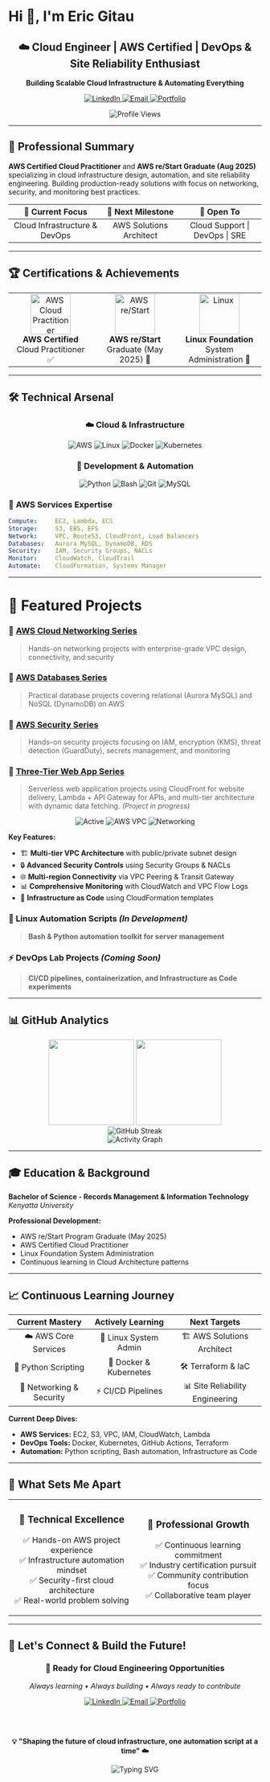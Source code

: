 # Hi 👋, I'm Eric Gitau

<div align="center">
  <h2>☁️ Cloud Engineer | AWS Certified | DevOps & Site Reliability Enthusiast</h2>
  <p><strong>Building Scalable Cloud Infrastructure & Automating Everything</strong></p>
  
  <p align="center">
    <a href="https://www.linkedin.com/in/eric-gitau-234706240" target="_blank">
      <img src="https://img.shields.io/badge/LinkedIn-0077B5?style=for-the-badge&logo=linkedin&logoColor=white" alt="LinkedIn"/>
    </a>
    <a href="mailto:gitaueric09@gmail.com">
      <img src="https://img.shields.io/badge/Email-D14836?style=for-the-badge&logo=gmail&logoColor=white" alt="Email"/>
    </a>
    <a href="https://learn.nextwork.org/inspired_purple_vibrant_plum/portfolio" target="_blank">
      <img src="https://img.shields.io/badge/Portfolio-FF6B6B?style=for-the-badge&logo=About.me&logoColor=white" alt="Portfolio"/>
    </a>
  </p>

  <img src="https://komarev.com/ghpvc/?username=eric-gitau01&color=blueviolet&style=for-the-badge" alt="Profile Views" />
</div>

---

## 🎯 Professional Summary

**AWS Certified Cloud Practitioner** and **AWS re/Start Graduate (Aug 2025)** specializing in cloud infrastructure design, automation, and site reliability engineering. Building production-ready solutions with focus on networking, security, and monitoring best practices.

<div align="center">

| 🎯 **Current Focus** | 🚀 **Next Milestone** | 💼 **Open To** |
|:---:|:---:|:---:|
| Cloud Infrastructure & DevOps | AWS Solutions Architect | Cloud Support \| DevOps \| SRE |

</div>

---

## 🏆 Certifications & Achievements

<div align="center">
  <table>
    <tr>
      <td align="center" width="33%">
        <img src="https://images.credly.com/size/150x150/images/00634f82-b07f-4bbd-a6bb-53de397fc3a6/image.png" width="80" alt="AWS Cloud Practitioner"/>
        <br><strong>AWS Certified</strong><br>Cloud Practitioner ✅
      </td>
      <td align="center" width="33%">
        <img src="https://d1.awsstatic.com/training-and-certification/restart/aws-restart-logo.4eab6b3e8e4074a6b3c8b3ea51a5a3e3ee1b3e2d.png" width="80" alt="AWS re/Start"/>
        <br><strong>AWS re/Start</strong><br>Graduate (May 2025) 🚀
      </td>
      <td align="center" width="33%">
        <img src="https://upload.wikimedia.org/wikipedia/commons/3/35/Tux.svg" width="80" alt="Linux"/>
        <br><strong>Linux Foundation</strong><br>System Administration 🔧
      </td>
    </tr>
  </table>
</div>

---

## 🛠️ Technical Arsenal

<div align="center">

### ☁️ **Cloud & Infrastructure**
![AWS](https://img.shields.io/badge/AWS-FF9900?style=for-the-badge&logo=amazon-aws&logoColor=white)
![Linux](https://img.shields.io/badge/Linux-FCC624?style=for-the-badge&logo=linux&logoColor=black)
![Docker](https://img.shields.io/badge/Docker-2496ED?style=for-the-badge&logo=docker&logoColor=white)
![Kubernetes](https://img.shields.io/badge/Kubernetes-326CE5?style=for-the-badge&logo=kubernetes&logoColor=white)

### 🔧 **Development & Automation**
![Python](https://img.shields.io/badge/Python-3776AB?style=for-the-badge&logo=python&logoColor=white)
![Bash](https://img.shields.io/badge/Bash-4EAA25?style=for-the-badge&logo=gnu-bash&logoColor=white)
![Git](https://img.shields.io/badge/Git-F05032?style=for-the-badge&logo=git&logoColor=white)
![MySQL](https://img.shields.io/badge/MySQL-4479A1?style=for-the-badge&logo=mysql&logoColor=white)

</div>

### 🎯 **AWS Services Expertise**
```yaml
Compute:     EC2, Lambda, ECS  
Storage:     S3, EBS, EFS  
Network:     VPC, Route53, CloudFront, Load Balancers  
Databases:   Aurora MySQL, DynamoDB, RDS  
Security:    IAM, Security Groups, NACLs  
Monitor:     CloudWatch, CloudTrail  
Automate:    CloudFormation, Systems Manager 
```

---
# 🌟 Featured Projects  

### 🎯 [AWS Cloud Networking Series](https://github.com/Eric-Gitau01/AWS_Networking_Series)  
> Hands-on networking projects with enterprise-grade VPC design, connectivity, and security  

### 🎯 [AWS Databases Series](https://github.com/Eric-Gitau01/Aws-databases-series)  
> Practical database projects covering relational (Aurora MySQL) and NoSQL (DynamoDB) on AWS  

### 🎯 [AWS Security Series](https://github.com/Eric-Gitau01/AWS-Security-Series.git)
> Hands-on security projects focusing on IAM, encryption (KMS), threat detection (GuardDuty), secrets management, and monitoring

###  🎯 [Three-Tier Web App Series](https://github.com/Eric-Gitau01/Aws-three-tier-webapp.git)  
> Serverless web application projects using CloudFront for website delivery, Lambda + API Gateway for APIs, and multi-tier architecture with dynamic data fetching. *(Project in progress)*


<div align="center">
  <img src="https://img.shields.io/badge/Status-Active-brightgreen?style=flat-square" alt="Active"/>
  <img src="https://img.shields.io/badge/Tech-AWS_VPC-orange?style=flat-square" alt="AWS VPC"/>
  <img src="https://img.shields.io/badge/Focus-Networking-blue?style=flat-square" alt="Networking"/>
</div>

**Key Features:**
- 🏗️ **Multi-tier VPC Architecture** with public/private subnet design
- 🔒 **Advanced Security Controls** using Security Groups & NACLs  
- 🌐 **Multi-region Connectivity** via VPC Peering & Transit Gateway
- 📊 **Comprehensive Monitoring** with CloudWatch and VPC Flow Logs
- 🚀 **Infrastructure as Code** using CloudFormation templates

### 🔧 Linux Automation Scripts *(In Development)*
> **Bash & Python automation toolkit for server management**

### ⚡ DevOps Lab Projects *(Coming Soon)*
> **CI/CD pipelines, containerization, and Infrastructure as Code experiments**

---

## 📊 GitHub Analytics

<div align="center">
  <img height="170em" src="https://github-readme-stats.vercel.app/api?username=eric-gitau01&show_icons=true&theme=radical&include_all_commits=true&count_private=true&hide_border=true"/>
  <img height="170em" src="https://github-readme-stats.vercel.app/api/top-langs/?username=eric-gitau01&layout=compact&langs_count=8&theme=radical&hide_border=true"/>
</div>

<div align="center">
  <img src="https://github-readme-streak-stats.herokuapp.com/?user=eric-gitau01&theme=radical&hide_border=true" alt="GitHub Streak"/>
</div>

<div align="center">
  <img src="https://github-readme-activity-graph.vercel.app/graph?username=eric-gitau01&theme=redical&hide_border=true&area=true" alt="Activity Graph"/>
</div>

---

## 🎓 Education & Background

**Bachelor of Science - Records Management & Information Technology**  
*Kenyatta University*

**Professional Development:**
- AWS re/Start Program Graduate (May 2025)
- AWS Certified Cloud Practitioner 
- Linux Foundation System Administration
- Continuous learning in Cloud Architecture patterns

---

## 📈 Continuous Learning Journey

<div align="center">

| **Current Mastery** | **Actively Learning** | **Next Targets** |
|:---:|:---:|:---:|
| ☁️ AWS Core Services | 🐧 Linux System Admin | 🏗️ AWS Solutions Architect |
| 🐍 Python Scripting | 🐳 Docker & Kubernetes | 🛠️ Terraform & IaC |
| 🔗 Networking & Security | ⚡ CI/CD Pipelines | 📊 Site Reliability Engineering |

</div>

**Current Deep Dives:**
- **AWS Services:** EC2, S3, VPC, IAM, CloudWatch, Lambda
- **DevOps Tools:** Docker, Kubernetes, GitHub Actions, Terraform  
- **Automation:** Python scripting, Bash automation, Infrastructure as Code

---

## 💼 What Sets Me Apart

<div align="center">
  <table>
    <tr>
      <td align="center" width="50%">
        <h3>🎯 <strong>Technical Excellence</strong></h3>
        <p>✅ Hands-on AWS project experience<br/>
        ✅ Infrastructure automation mindset<br/>
        ✅ Security-first cloud architecture<br/>
        ✅ Real-world problem solving</p>
      </td>
      <td align="center" width="50%">
        <h3>🚀 <strong>Professional Growth</strong></h3>
        <p>✅ Continuous learning commitment<br/>
        ✅ Industry certification pursuit<br/>
        ✅ Community contribution focus<br/>
        ✅ Collaborative team player</p>
      </td>
    </tr>
  </table>
</div>

---

## 🤝 Let's Connect & Build the Future!

<div align="center">
  <h3>🎯 <strong>Ready for Cloud Engineering Opportunities</strong></h3>
  <p><em>Always learning • Always building • Always ready to contribute</em></p>

  <a href="https://www.linkedin.com/in/eric-gitau-234706240" target="_blank">
    <img src="https://img.shields.io/badge/LinkedIn-Professional%20Network-0077B5?style=for-the-badge&logo=linkedin&logoColor=white" alt="LinkedIn"/>
  </a>
  <a href="mailto:gitaueric09@gmail.com">
    <img src="https://img.shields.io/badge/Email-Let's%20Talk-D14836?style=for-the-badge&logo=gmail&logoColor=white" alt="Email"/>
  </a>
  <a href="https://learn.nextwork.org/inspired_purple_vibrant_plum/portfolio" target="_blank">
    <img src="https://img.shields.io/badge/Portfolio-View%20Projects-FF6B6B?style=for-the-badge&logo=aboutdotme&logoColor=white" alt="Portfolio"/>
  </a>

  <br/><br/>

  <p><strong>💡 "Shaping the future of cloud infrastructure, one automation script at a time" ☁️</strong></p>

  <img src="https://readme-typing-svg.herokuapp.com?font=Fira+Code&pause=1000&color=FF6B6B&center=true&vCenter=true&width=600&lines=Cloud+Engineer+%7C+AWS+Certified;DevOps+Enthusiast+%7C+Automation+Advocate;Always+Learning+%7C+Always+Building" alt="Typing SVG" />

</div>
